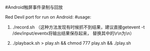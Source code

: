 #Android触屏事件录制与回放

Red Devil port for run on Android:
#usage:

1. ./record.sh 
（这种方法发现有时候抓不到结果，建议直接getevent -t /dev/input/eventx将输出结果保存起来，
替换其中的\r\n为\n）

2. ./playback.sh > play.sh && chmod 777 play.sh && ./play.sh
